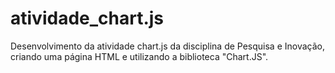 # atividade_chart.js
Desenvolvimento da atividade chart.js da disciplina de Pesquisa e Inovação, criando uma página HTML e utilizando a biblioteca "Chart.JS".
